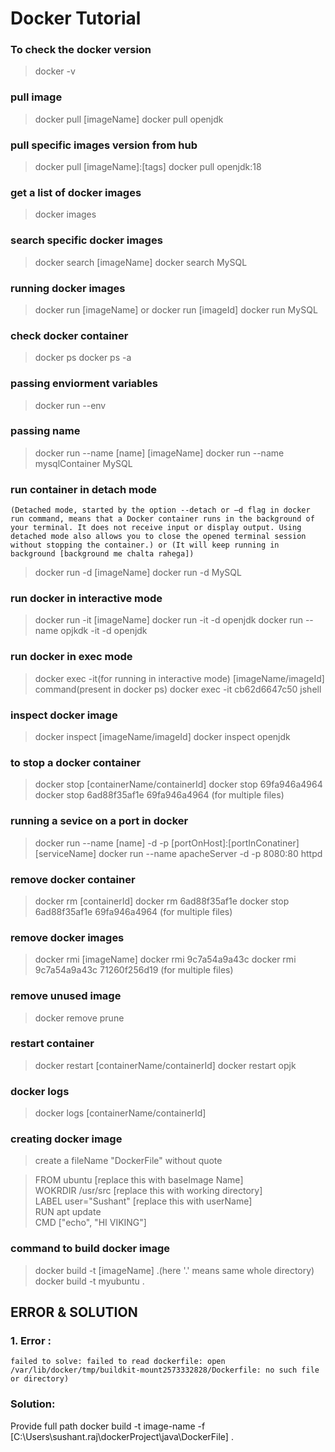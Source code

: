 # Docker Tutorial


### To check the docker version
>docker -v 

### pull image
>docker pull [imageName]
>docker pull openjdk

### pull specific images version from hub
>docker pull [imageName]:[tags]
>docker pull openjdk:18

### get a list of docker images
>docker images

### search specific docker images
>docker search [imageName]
>docker search MySQL

### running docker images
>docker run [imageName] or docker run [imageId]
>docker run MySQL 

### check docker container
>docker ps
>docker ps -a

### passing enviorment variables
>docker run --env

### passing name
>docker run --name [name] [imageName]
>docker run --name mysqlContainer MySQL 

### run container in detach mode 
```(Detached mode, started by the option --detach or –d flag in docker run command, means that a Docker container runs in the background of your terminal. It does not receive input or display output. Using detached mode also allows you to close the opened terminal session without stopping the container.) or (It will keep running in background [background me chalta rahega])```

>docker run -d [imageName]
>docker run -d MySQL

### run docker in interactive mode
>docker run -it [imageName]
>docker run -it -d openjdk
>docker run --name opjkdk -it -d openjdk

### run docker in exec mode 
>docker exec -it(for running in interactive mode) [imageName/imageId] command(present in docker ps)
>docker exec -it cb62d6647c50 jshell

### inspect docker image
>docker inspect [imageName/imageId]
>docker inspect openjdk

### to stop a docker container
>docker stop [containerName/containerId]
>docker stop 69fa946a4964 
>docker stop 6ad88f35af1e 69fa946a4964 (for multiple files)

### running a sevice on a port in docker
>docker run --name [name] -d -p [portOnHost]:[portInConatiner] [serviceName]
>docker run --name apacheServer -d -p 8080:80 httpd

### remove docker container
>docker rm [containerId]
>docker rm 6ad88f35af1e 
>docker stop 6ad88f35af1e 69fa946a4964 (for multiple files)

### remove docker images
>docker rmi [imageName]
>docker rmi 9c7a54a9a43c
>docker rmi 9c7a54a9a43c 71260f256d19 (for multiple files)

### remove unused image 
>docker remove prune

### restart container
>docker restart [containerName/containerId]
>docker restart opjk

### docker logs
>docker logs [containerName/containerId]

### creating docker image
>create a fileName "DockerFile" without quote

>FROM ubuntu [replace this with baseImage Name] <br>
>WOKRDIR /usr/src [replace this with working directory] <br>
>LABEL user="Sushant" [replace this with userName]   <br>
>RUN apt update <br>
>CMD ["echo", "HI VIKING"] <br>


### command to build docker image 
>docker build -t [imageName] .(here '.' means same whole directory)
>docker build -t myubuntu .

## ERROR & SOLUTION
### 1. Error : <br>
`failed to solve: failed to read dockerfile: open /var/lib/docker/tmp/buildkit-mount2573332828/Dockerfile: no such file or directory)`

### Solution:
Provide full path
docker build -t image-name -f [C:\Users\sushant.raj\dockerProject\java\DockerFile] .
